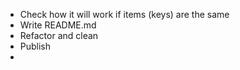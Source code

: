 - Check how it will work if items (keys) are the same
- Write README.md
- Refactor and clean
- Publish
- 
